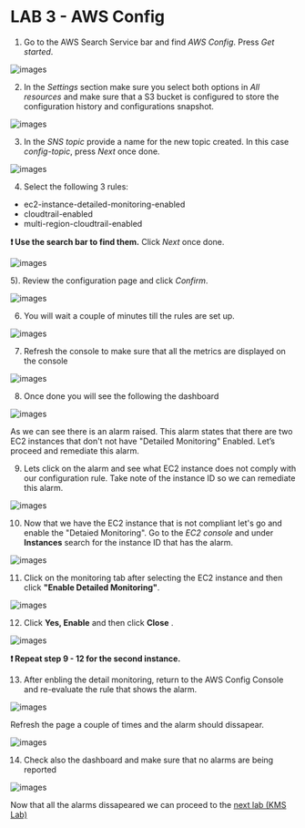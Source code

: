 # LAB 3 - AWS Config

1)  Go to the AWS Search Service bar and find *AWS Config*. Press *Get started*.

![images](images/1f913f3da05e7bddd31bbe4f2ae66eff.png)

2)  In the *Settings* section make sure you select both options in *All
    resources* and make sure that a S3 bucket is configured to store the
    configuration history and configurations snapshot.

![images](images/7b5b0af103e0179df544484801f14914.png)

3)  In the *SNS topic* provide a name for the new topic created. In this case
    *config-topic*, press *Next* once done.

![images](images/036c0dde57bac060954ae8fc4ff8c332.png)

4)  Select the following 3 rules:
* ec2-instance-detailed-monitoring-enabled
* cloudtrail-enabled
* multi-region-cloudtrail-enabled

**:heavy_exclamation_mark: Use the search bar to find them.** Click *Next* once done.

![images](images/a6966fb42a24a42322f3a8f6b6fcef18.png)

5).  Review the configuration page and click *Confirm*.

![images](images/de37869ace958028cfeabed59551966a.png)

6)  You will wait a couple of minutes till the rules are set up.

![images](images/92c267b2f113ff4908ef3ef5cbdf0862.png)

7)  Refresh the console to make sure that all the metrics are displayed on the
    console

![images](images/b7f2e48c1c44f5f73eb79f7c7000a658.png)

8)  Once done you will see the following the dashboard

![images](images/7d7b49f223c61764d8af1d1a00f597cb.png)

As we can see there is an alarm raised. This alarm states that there are two EC2 instances that don't not have "Detailed Monitoring" Enabled. Let’s proceed and remediate this
alarm.

9)  Lets click on the alarm and see what EC2 instance does not comply with our configuration rule. Take note of the instance ID so we can remediate this alarm.

![images](images/config-bad-rule.png)

10)  Now that we have the EC2 instance that is not compliant let's go and enable the "Detaied Monitoring". Go to the *EC2 console* and under __Instances__ search for the
instance ID that has the alarm.

![images](images/6ca4ad538d4c9721fa5ee1deaf09ea43.png)

11)  Click on the monitoring tab after selecting the EC2 instance and then click __"Enable Detailed Monitoring"__.

![images](images/a857e16c7e873ae562fe0e594698d396.png)

12)  Click __Yes, Enable__ and then click __Close__ .

![images](images/yes-enable-dm.png)

**:heavy_exclamation_mark: Repeat step 9 - 12 for the second instance.**

13)  After enbling the detail monitoring, return to the AWS Config Console and re-evaluate the rule that shows the alarm.

![images](images/351dc23980958dc249d36d40ee4301e0.png)

Refresh the page a couple of times and the alarm should dissapear.

![images](images/no-alarms-config.png)

14) Check also the dashboard and make sure that no alarms are being reported

![images](images/dashboard-all-ok.png)

Now that all the alarms dissapeared we can proceed to the [next lab (KMS Lab)](../04-KMS-Lab/README.md)
